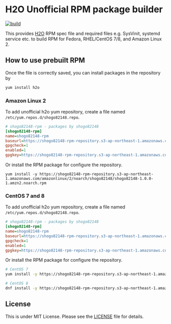 # H2O Unofficial RPM package builder

[![build](https://github.com/shogo82148/h2o-rpm/actions/workflows/build.yml/badge.svg)](https://github.com/shogo82148/h2o-rpm/actions/workflows/build.yml)

This provides [H2O](https://h2o.examp1e.net/) RPM spec file and required files
e.g. SysVinit, systemd service etc. to build RPM for Fedora, RHEL/CentOS 7/8,
and Amazon Linux 2.

## How to use prebuilt RPM

Once the file is correctly saved, you can install packages in the repository by

```bash
yum install h2o
```

### Amazon Linux 2

To add unofficial h2o yum repository, create a file named `/etc/yum.repos.d/shogo82148.repo`.

```ini
# shogo82148-rpm - packages by shogo82148
[shogo82148-rpm]
name=shogo82148-rpm
baseurl=https://shogo82148-rpm-repository.s3-ap-northeast-1.amazonaws.com/amazonlinux/$releasever/$basearch/
gpgcheck=1
enabled=1
gpgkey=https://shogo82148-rpm-repository.s3-ap-northeast-1.amazonaws.com/RPM-GPG-KEY-shogo82148
```

Or install the RPM package for configure the repository.

```
yum install -y https://shogo82148-rpm-repository.s3-ap-northeast-1.amazonaws.com/amazonlinux/2/noarch/shogo82148/shogo82148-1.0.0-1.amzn2.noarch.rpm
```

### CentOS 7 and 8

To add unofficial h2o yum repository, create a file named `/etc/yum.repos.d/shogo82148.repo`.

```ini
# shogo82148-rpm - packages by shogo82148
[shogo82148-rpm]
name=shogo82148-rpm
baseurl=https://shogo82148-rpm-repository.s3-ap-northeast-1.amazonaws.com/centos/$releasever/$basearch/
gpgcheck=1
enabled=1
gpgkey=https://shogo82148-rpm-repository.s3-ap-northeast-1.amazonaws.com/RPM-GPG-KEY-shogo82148
```

Or install the RPM package for configure the repository.

```bash
# CentOS 7
yum install -y https://shogo82148-rpm-repository.s3-ap-northeast-1.amazonaws.com/centos/7/noarch/shogo82148/shogo82148-1.0.0-1.el7.noarch.rpm

# CentOS 8
dnf install -y https://shogo82148-rpm-repository.s3-ap-northeast-1.amazonaws.com/centos/8/noarch/shogo82148/shogo82148-1.0.0-1.el8.noarch.rpm
```

## License

This is under MIT License. Please see the
[LICENSE](https://github.com/shogo82148/h2o-rpm/blob/master/LICENSE) file for
details.
